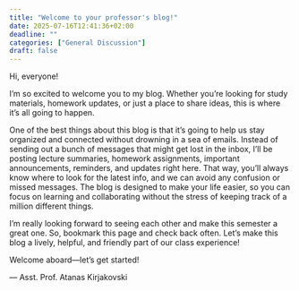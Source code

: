 ```yaml
---
title: "Welcome to your professor's blog!"
date: 2025-07-16T12:41:36+02:00
deadline: ""
categories: ["General Discussion"]
draft: false
---
```


Hi, everyone!

I’m so excited to welcome you to my blog. Whether you’re looking for study materials, homework updates, or just a place to share ideas, this is where it’s all going to happen.

One of the best things about this blog is that it’s going to help us stay organized and connected without drowning in a sea of emails. Instead of sending out a bunch of messages that might get lost in the inbox, I’ll be posting lecture summaries, homework assignments, important announcements, reminders, and updates right here. That way, you’ll always know where to look for the latest info, and we can avoid any confusion or missed messages. The blog is designed to make your life easier, so you can focus on learning and collaborating without the stress of keeping track of a million different things.

I’m really looking forward to seeing each other and make this semester a great one. So, bookmark this page and check back often. Let’s make this blog a lively, helpful, and friendly part of our class experience!

Welcome aboard—let’s get started!

— Asst. Prof. Atanas Kirjakovski